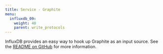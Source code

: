 ```yaml
---
title: Service - Graphite
menu:
  influxdb_09:
    weight: 40
    parent: write_protocols
---
```


InfluxDB provides an easy way to hook up Graphite as an input source.
See the [README on GitHub](https://github.com/influxdb/influxdb/blob/master/services/graphite/README.md) for more information.
